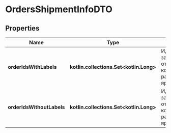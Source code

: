 
# OrdersShipmentInfoDTO

## Properties
| Name | Type | Description | Notes |
| ------------ | ------------- | ------------- | ------------- |
| **orderIdsWithLabels** | **kotlin.collections.Set&lt;kotlin.Long&gt;** | Идентификаторы заказов в отгрузке, для которых можно распечатать ярлыки. |  |
| **orderIdsWithoutLabels** | **kotlin.collections.Set&lt;kotlin.Long&gt;** | Идентификаторы заказов в отгрузке, для которых нельзя распечатать ярлыки. |  |



